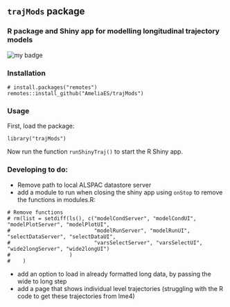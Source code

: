 ## `trajMods` package

### R package and Shiny app for modelling longitudinal trajectory models

<!-- badges: start -->
![my badge](https://badgen.net/badge/Status/In%20Development/orange)
<!-- badges: end -->

### Installation

```{r eval=FALSE}
# install.packages("remotes")
remotes::install_github("AmeliaES/trajMods")
```

### Usage

First, load the package:

```{r eval=FALSE}
library("trajMods")
```

Now run the function `runShinyTraj()` to start the R Shiny app.

### Developing to do:

- Remove path to local ALSPAC datastore server
- add a module to run when closing the shiny app using `onStop` to remove the functions in modules.R:
```
# Remove functions
# rm(list = setdiff(ls(), c("modelCondServer", "modelCondUI", "modelPlotServer", "modelPlotUI",
#                           "modelRunServer", "modelRunUI", "selectDataServer", "selectDataUI",
#                           "varsSelectServer", "varsSelectUI", "wide2longServer", "wide2longUI")
#                   )
#    )
```
- add an option to load in already formatted long data, by passing the wide to long step
- add a page that shows individual level trajectories (struggling with the R code to get these trajectories from lme4)
